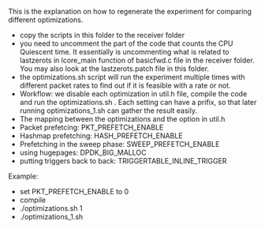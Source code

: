 This is the explanation on how to regenerate the experiment for comparing different optimizations. 
- copy the scripts in this folder to the receiver folder
- you need to uncomment the part of the code that counts the CPU Quiescent time. It essentially is uncommenting what is related to lastzerots in lcore_main function of basicfwd.c file in the receiver folder. You may also look at the lastzerots.patch file in this folder.
- the optimizations.sh script will run the experiment multiple times with different packet rates to find out if it is feasible with a rate or not.
- Workflow: we disable each optimization in util.h file, compile the code and run the optimizations.sh <prefix>. Each setting can have a prifix, so that later running optimizations_1.sh can gather the result easily.
- The mapping between the optimizations and the option in util.h
 - Packet prefetcing: PKT_PREFETCH_ENABLE
 - Hashmap prefetching: HASH_PREFETCH_ENABLE
 - Prefetching in the sweep phase: SWEEP_PREFETCH_ENABLE
 - using hugepages: DPDK_BIG_MALLOC
 - putting triggers back to back: TRIGGERTABLE_INLINE_TRIGGER

Example: 
- set PKT_PREFETCH_ENABLE to 0
- compile
- ./optimizations.sh 1
- ./optimizations_1.sh
